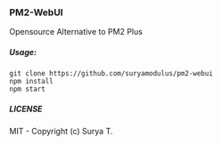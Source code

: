 ### PM2-WebUI
Opensource Alternative to PM2 Plus

##### Usage:
```
git clone https://github.com/suryamodulus/pm2-webui
npm install
npm start
```

##### LICENSE
MIT - Copyright (c) Surya T.
